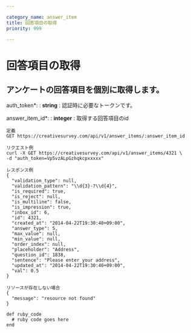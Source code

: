 ```yaml
---

category_name: answer_item
title: 回答項目の取得
priority: 999

---
```


# 回答項目の取得

## アンケートの回答項目を個別に取得します。

auth_token*:
: __string__
: 認証時に必要なトークンです。

answer_item_id*:
: __integer__
: 取得する回答項目のid

~~~
定義
GET https://creativesurvey.com/api/v1/answer_items/:answer_item_id

リクエスト例
curl -X GET https://creativesurvey.com/api/v1/answer_items/4321 \
-d "auth_token=Vp5vzALpGzhqkcpxxxxx"

レスポンス例
{
  "validation_type": null,
  "validation_pattern": "\\d{3}-?\\d{4}",
  "is_required": true,
  "is_reject": null,
  "is_multiline": false,
  "is_impression": true,
  "inbox_id": 6,
  "id": 4321,
  "created_at": "2014-04-22T19:30:40+09:00",
  "answer_type": 5,
  "max_value": null,
  "min_value": null,
  "order_index": null,
  "placeholder": "Address",
  "question_id": 1838,
  "sentence": "Please enter your address",
  "updated_at": "2014-04-22T19:30:40+09:00",
  "val": 0.5
}

リソースが存在しない場合
{
  "message": "resource not found"
}
~~~

~~~
def ruby_code
  # ruby code goes here
end
~~~

